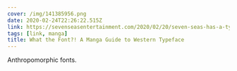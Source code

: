 ```yaml
---
cover: /img/141385956.png
date: 2020-02-24T22:26:22.515Z
link: https://sevenseasentertainment.com/2020/02/20/seven-seas-has-a-type-with-license-of-what-the-font-a-manga-guide-to-western-typeface/
tags: [link, manga]
title: What the Font?! A Manga Guide to Western Typeface
---
```


Anthropomorphic fonts.
